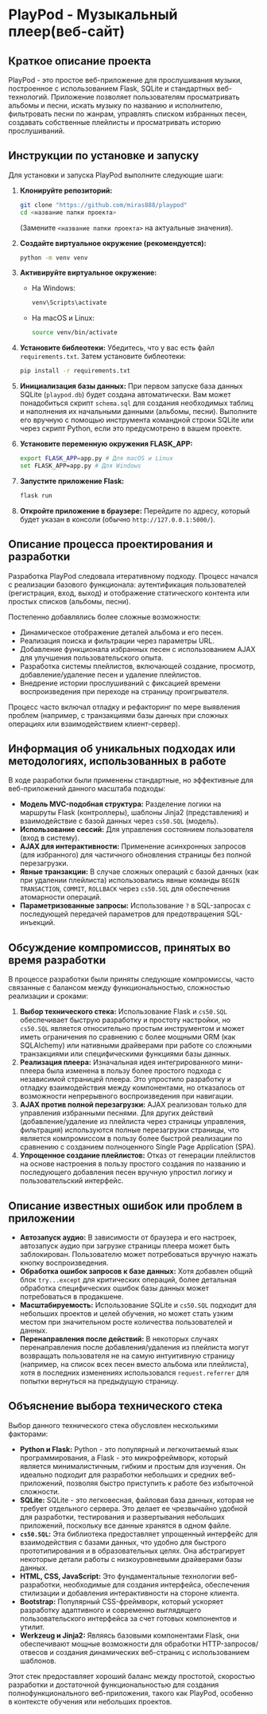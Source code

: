 # PlayPod - Музыкальный плеер(веб-сайт)

## Краткое описание проекта

PlayPod - это простое веб-приложение для прослушивания музыки, построенное с использованием Flask, SQLite и стандартных веб-технологий. Приложение позволяет пользователям просматривать альбомы и песни, искать музыку по названию и исполнителю, фильтровать песни по жанрам, управлять списком избранных песен, создавать собственные плейлисты и просматривать историю прослушиваний.

## Инструкции по установке и запуску

Для установки и запуска PlayPod выполните следующие шаги:

1.  **Клонируйте репозиторий:**
    ```bash
    git clone "https://github.com/miras888/playpod"
    cd <название папки проекта>
    ```
    (Замените `<название папки проекта>` на актуальные значения).

2.  **Создайте виртуальное окружение (рекомендуется):**
    ```bash
    python -m venv venv
    ```

3.  **Активируйте виртуальное окружение:**
    * На Windows:
        ```bash
        venv\Scripts\activate
        ```
    * На macOS и Linux:
        ```bash
        source venv/bin/activate
        ```

4.  **Установите библеотеки:**
    Убедитесь, что у вас есть файл `requirements.txt`. Затем установите библеотеки:
    ```bash
    pip install -r requirements.txt
    ```

5.  **Инициализация базы данных:**
    При первом запуске база данных SQLite (`playpod.db`) будет создана автоматически. Вам может понадобиться скрипт `schema.sql` для создания необходимых таблиц и наполнения их начальными данными (альбомы, песни). Выполните его вручную с помощью инструмента командной строки SQLite или через скрипт Python, если это предусмотрено в вашем проекте.

6.  **Установите переменную окружения FLASK_APP:**
    ```bash
    export FLASK_APP=app.py # Для macOS и Linux
    set FLASK_APP=app.py # Для Windows
    ```

7.  **Запустите приложение Flask:**
    ```bash
    flask run
    ```

8.  **Откройте приложение в браузере:**
    Перейдите по адресу, который будет указан в консоли (обычно `http://127.0.0.1:5000/`).

## Описание процесса проектирования и разработки

Разработка PlayPod следовала итеративному подходу. Процесс начался с реализации базового функционала: аутентификация пользователей (регистрация, вход, выход) и отображение статического контента или простых списков (альбомы, песни).

Постепенно добавлялись более сложные возможности:
- Динамическое отображение деталей альбома и его песен.
- Реализация поиска и фильтрации через параметры URL.
- Добавление функционала избранных песен с использованием AJAX для улучшения пользовательского опыта.
- Разработка системы плейлистов, включающей создание, просмотр, добавление/удаление песен и удаление плейлистов.
- Внедрение истории прослушиваний с фиксацией времени воспроизведения при переходе на страницу проигрывателя.

Процесс часто включал отладку и рефакторинг по мере выявления проблем (например, с транзакциями базы данных при сложных операциях или взаимодействием клиент-сервер).

## Информация об уникальных подходах или методологиях, использованных в работе

В ходе разработки были применены стандартные, но эффективные для веб-приложений данного масштаба подходы:
- **Модель MVC-подобная структура:** Разделение логики на маршруты Flask (контроллеры), шаблоны Jinja2 (представления) и взаимодействие с базой данных через `cs50.SQL` (модель).
- **Использование сессий:** Для управления состоянием пользователя (вход в систему).
- **AJAX для интерактивности:** Применение асинхронных запросов (для избранного) для частичного обновления страницы без полной перезагрузки.
- **Явные транзакции:** В случае сложных операций с базой данных (как при удалении плейлиста) использовались явные команды `BEGIN TRANSACTION`, `COMMIT`, `ROLLBACK` через `cs50.SQL` для обеспечения атомарности операций.
- **Параметризованные запросы:** Использование `?` в SQL-запросах с последующей передачей параметров для предотвращения SQL-инъекций.

## Обсуждение компромиссов, принятых во время разработки

В процессе разработки были приняты следующие компромиссы, часто связанные с балансом между функциональностью, сложностью реализации и сроками:

1.  **Выбор технического стека:** Использование Flask и `cs50.SQL` обеспечивает быструю разработку и простоту настройки, но `cs50.SQL` является относительно простым инструментом и может иметь ограничения по сравнению с более мощными ORM (как SQLAlchemy) или нативными драйверами при работе со сложными транзакциями или специфическими функциями базы данных.
2.  **Реализация плеера:** Изначальная идея интегрированного мини-плеера была изменена в пользу более простого подхода с независимой страницей плеера. Это упростило разработку и отладку взаимодействия между компонентами, но отказалось от возможности непрерывного воспроизведения при навигации.
3.  **AJAX против полной перезагрузки:** AJAX реализован только для управления избранными песнями. Для других действий (добавление/удаление из плейлиста через страницы управления, фильтрация) используются полные перезагрузки страницы, что является компромиссом в пользу более быстрой реализации по сравнению с созданием полноценного Single Page Application (SPA).
4.  **Упрощенное создание плейлистов:** Отказ от генерации плейлистов на основе настроения в пользу простого создания по названию и последующего добавления песен вручную упростил логику и пользовательский интерфейс.

## Описание известных ошибок или проблем в приложении

* **Автозапуск аудио:** В зависимости от браузера и его настроек, автозапуск аудио при загрузке страницы плеера может быть заблокирован. Пользователю может потребоваться вручную нажать кнопку воспроизведения.
* **Обработка ошибок запросов к базе данных:** Хотя добавлен общий блок `try...except` для критических операций, более детальная обработка специфических ошибок базы данных может потребоваться в продакшене.
* **Масштабируемость:** Использование SQLite и `cs50.SQL` подходит для небольших проектов и целей обучения, но может стать узким местом при значительном росте количества пользователей и данных.
* **Перенаправления после действий:** В некоторых случаях перенаправления после добавления/удаления из плейлиста могут возвращать пользователя не на самую интуитивную страницу (например, на список всех песен вместо альбома или плейлиста), хотя в последних изменениях использовался `request.referrer` для попытки вернуться на предыдущую страницу.

## Объяснение выбора технического стека

Выбор данного технического стека обусловлен несколькими факторами:

* **Python и Flask:** Python - это популярный и легкочитаемый язык программирования, а Flask - это микрофреймворк, который является минималистичным, гибким и простым для изучения. Он идеально подходит для разработки небольших и средних веб-приложений, позволяя быстро приступить к работе без избыточной сложности.
* **SQLite:** SQLite - это легковесная, файловая база данных, которая не требует отдельного сервера. Это делает ее чрезвычайно удобной для разработки, тестирования и развертывания небольших приложений, поскольку все данные хранятся в одном файле.
* **`cs50.SQL`:** Эта библиотека предоставляет упрощенный интерфейс для взаимодействия с базами данных, что удобно для быстрого прототипирования и в образовательных целях. Она абстрагирует некоторые детали работы с низкоуровневыми драйверами базы данных.
* **HTML, CSS, JavaScript:** Это фундаментальные технологии веб-разработки, необходимые для создания интерфейса, обеспечения стилизации и добавления интерактивности на стороне клиента.
* **Bootstrap:** Популярный CSS-фреймворк, который ускоряет разработку адаптивного и современно выглядящего пользовательского интерфейса за счет готовых компонентов и утилит.
* **Werkzeug и Jinja2:** Являясь базовыми компонентами Flask, они обеспечивают мощные возможности для обработки HTTP-запросов/отвесов и создания динамических веб-страниц с использованием шаблонов.

Этот стек предоставляет хороший баланс между простотой, скоростью разработки и достаточной функциональностью для создания полнофункционального веб-приложения, такого как PlayPod, особенно в контексте обучения или небольших проектов.
